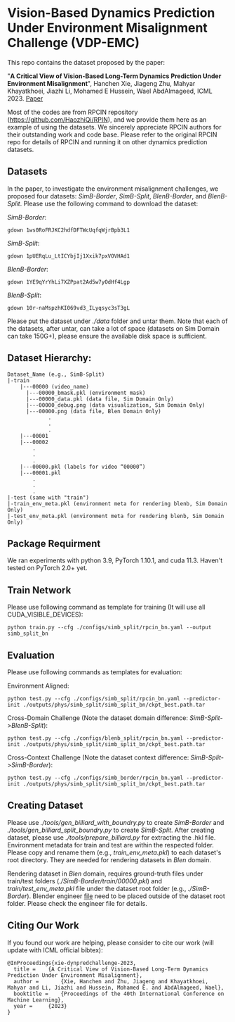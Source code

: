 # Vision-Based Dynamics Prediction Under Environment Misalignment Challenge (VDP-EMC)

This repo contains the dataset proposed by the paper: 

"**A Critical View of Vision-Based Long-Term Dynamics Prediction Under Environment Misalignment**", Hanchen Xie, Jiageng Zhu, Mahyar Khayatkhoei, Jiazhi Li, Mohamed E Hussein, Wael AbdAlmageed, ICML 2023. [Paper](https://arxiv.org/abs/2305.07648)

Most of the codes are from RPCIN repository (https://github.com/HaozhiQi/RPIN), and we provide them here as an example of using the datasets. We sincerely appreciate RPCIN authors for their outstanding work and code base. Please refer to the original RPCIN repo for details of RPCIN and running it on other dynamics prediction datasets. 

## Datasets
In the paper, to investigate the environment misalignment challenges, we proposed four datasets: *SimB-Border*, *SimB-Split*, *BlenB-Border*, and *BlenB-Split*. Please use the following command to download the dataset:

*SimB-Border*:

`gdown 1ws0RoFRJKC2hdfDFTWcUqfqWjrBpb3L1`

*SimB-Split*:

`gdown 1pUERqLu_LtICYbjIj1Xxik7pxVOVHAd1`

*BlenB-Border*:

`gdown 1YE9qYrYhLi7XZPpat2Ad5w7yOdHf4Lgp`

*BlenB-Split*:

`gdown 10r-naMspzhKI069vd3_ILyqsyc3sT3gL`

Please put the dataset under *./data* folder and untar them. Note that each of the datasets, after untar, can take a lot of space (datasets on Sim Domain can take 150G+), please ensure the available disk space is sufficient. 

## Dataset Hierarchy:
```
Dataset_Name (e.g., SimB-Split)
|-train
    |---00000 (video_name)
      |---00000_bmask.pkl (environment mask)
      |---00000_data.pkl (data file, Sim Domain Only)
      |---00000_debug.png (data visualization, Sim Domain Only)
      |---00000.png (data file, Blen Domain Only)
             .
             .
             .
    |---00001
    |---00002
        .
        .
        .
    |---00000.pkl (labels for video “00000”)
    |---00001.pkl
        .
        .
        .
|-test (same with "train")
|-train_env_meta.pkl (environment meta for rendering blenb, Sim Domain Only)
|-test_env_meta.pkl (environment meta for rendering blenb, Sim Domain Only)
```

## Package Requirment
We ran experiments with python 3.9, PyTorch 1.10.1, and cuda 11.3. Haven't tested on PyTorch 2.0+ yet. 

## Train Network
Please use following command as template for training (It will use all CUDA_VISIBLE_DEVICES):

`python train.py --cfg ./configs/simb_split/rpcin_bn.yaml --output simb_split_bn`

## Evaluation

Please use following commands as templates for evaluation:

Environment Aligned:

`python test.py --cfg ./configs/simb_split/rpcin_bn.yaml --predictor-init ./outputs/phys/simb_split/simb_split_bn/ckpt_best.path.tar`

Cross-Domain Challenge (Note the dataset domain difference: *SimB-Split*->*BlenB-Split*):

`python test.py --cfg ./configs/blenb_split/rpcin_bn.yaml --predictor-init ./outputs/phys/simb_split/simb_split_bn/ckpt_best.path.tar`

Cross-Context Challenge (Note the dataset context difference: *SimB-Split*->*SimB-Border*):

`python test.py --cfg ./configs/simb_border/rpcin_bn.yaml --predictor-init ./outputs/phys/simb_split/simb_split_bn/ckpt_best.path.tar`

## Creating Dataset

Please use *./tools/gen_billiard_with_boundry.py* to create *SimB-Border* and *./tools/gen_billiard_split_boundry.py* to create *SimB-Split*. After creating dataset, please use *./tools/prepare_billiard.py* for extracting the .hkl file. Environment metadata for train and test are within the respected folder. Please copy and rename them (e.g., *train_env_meta.pkl*) to each dataset's root directory. They are needed for rendering datasets in *Blen* domain. 

Rendering dataset in *Blen* domain, requires ground-truth files under train/test folders (*./SimB-Border/train/00000.pkl*) and *train/test_env_meta.pkl* file under the dataset root folder (e.g., *./SimB-Border*). Blender engineer [file](https://drive.google.com/file/d/1IKjCPLdb6cClqq_A3ZRgOqmWUnHX8tqE/view?usp=sharing) need to be placed outside of the dataset root folder. Please check the engineer file for details. 

## Citing Our Work
If you found our work are helping, please consider to cite our work (will update with ICML official bibtex):

```
@InProceedings{xie-dynpredchallenge-2023,
  title = 	 {A Critical View of Vision-Based Long-Term Dynamics Prediction Under Environment Misalignment},
  author =       {Xie, Hanchen and Zhu, Jiageng and Khayatkhoei, Mahyar and Li, Jiazhi and Hussein, Mohamed E. and AbdAlmageed, Wael},
  booktitle = 	 {Proceedings of the 40th International Conference on Machine Learning},
  year = 	 {2023}
}
```